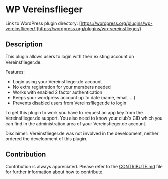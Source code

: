 # WP Vereinsflieger

Link to WordPress plugin directory: [https://wordpress.org/plugins/wp-vereinsflieger/](https://wordpress.org/plugins/wp-vereinsflieger/)

## Description
This plugin allows users to login with their existing account on Vereinsflieger.de.

Features:
* Login using your Vereinsflieger.de account
* No extra registration for your members needed
* Works with enabled 2 factor authentication
* Keeps your wordpress account up to date (name, email, ...)
* Prevents disabled users from Vereinsflieger.de to login

To get this plugin to work you have to request an app key from the Vereinsflieger.de support. You also need to know your club's CID which you can find in the administration area of your Vereinsfieger.de account.

Disclaimer: Vereinsflieger.de was not involved in the development, neither ordered the development of this plugin.

## Contribution

Contribution is always appreciated. Please refer to the [CONTRIBUTE.md](CONTRIBUTE.md) file for further information about how to contribute.
